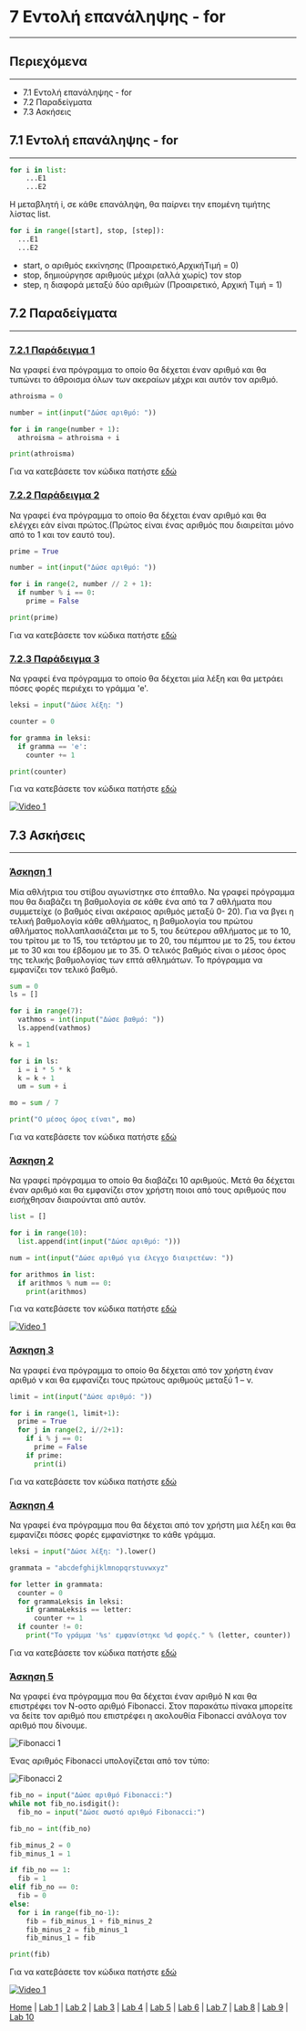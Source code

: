 # 7 Εντολή επανάληψης - for

---

## Περιεχόμενα

---

- 7.1 Εντολή επανάληψης - for
- 7.2 Παραδείγματα
- 7.3 Ασκήσεις

## 7.1 Εντολή επανάληψης - for

---

```python
for i in list:
    ...E1
    ...E2
```

Η μεταβλητή i, σε κάθε επανάληψη, θα παίρνει την επομένη τιμήτης λίστας list.

```python
for i in range([start], stop, [step]):
  ...E1
  ...E2
```

- start, ο αριθμός εκκίνησης (Προαιρετικό,ΑρχικήΤιμή = 0)
- stop, δημιούργησε αριθμούς μέχρι (αλλά χωρίς) τον stop
- step, η διαφορά μεταξύ δύο αριθμών (Προαιρετικό, Αρχική Τιμή = 1)

## 7.2 Παραδείγματα

---

### [7.2.1 Παράδειγμα 1](source/lab_07/lab_07_example_1.py)

Να γραφεί ένα πρόγραμμα το οποίο θα δέχεται έναν αριθμό και θα τυπώνει το άθροισμα όλων των ακεραίων μέχρι και αυτόν τον αριθμό.

```python
athroisma = 0

number = int(input("Δώσε αριθμό: "))

for i in range(number + 1):
  athroisma = athroisma + i

print(athroisma)
```

Για να κατεβάσετε τον κώδικα πατήστε [εδώ](source/lab_07/lab_07_example_1.py)

### [7.2.2 Παράδειγμα 2](source/lab_07/lab_07_example_2.py)

Να γραφεί ένα πρόγραμμα το οποίο θα δέχεται έναν αριθμό και θα ελέγχει εάν είναι πρώτος.(Πρώτος είναι ένας αριθμός που διαιρείται μόνο από το 1 και τον εαυτό του).

```python
prime = True

number = int(input("Δώσε αριθμό: "))

for i in range(2, number // 2 + 1):
  if number % i == 0:
    prime = False

print(prime)
```

Για να κατεβάσετε τον κώδικα πατήστε [εδώ](source/lab_07/lab_07_example_2.py)

### [7.2.3 Παράδειγμα 3](source/lab_07/lab_07_example_3.py)

Να γραφεί ένα πρόγραμμα το οποίο θα δέχεται μία λέξη και θα μετράει πόσες φορές περιέχει το γράμμα 'e'.

```python
leksi = input("Δώσε λέξη: ")

counter = 0

for gramma in leksi:
  if gramma == 'e':
    counter += 1

print(counter)
```

Για να κατεβάσετε τον κώδικα πατήστε [εδώ](source/lab_07/lab_07_example_3.py)

[![Video 1](../images/Video_1.PNG)](https://www.youtube.com/watch?v=Jrjm3JegGMI&list=PLlRCU8UBnRzRipr_LhWiF3YCoEkHUleLK&index=5)

## 7.3 Ασκήσεις

---

### [Άσκηση 1](source/lab_07/lab_07_exercise_1.py)

Μία αθλήτρια του στίβου αγωνίστηκε στο έπταθλο. Να γραφεί πρόγραμμα που θα διαβάζει τη βαθμολογία σε κάθε ένα από τα 7 αθλήματα που συμμετείχε (ο βαθμός είναι ακέραιος αριθμός μεταξύ 0- 20). Για να βγει η τελική βαθμολογία κάθε αθλήματος, η βαθμολογία του πρώτου αθλήματος πολλαπλασιάζεται με το 5, του δεύτερου αθλήματος με το 10, του τρίτου με το 15, του τετάρτου με το 20, του πέμπτου με το 25, του έκτου με το 30 και του έβδομου με το 35. Ο τελικός βαθμός είναι ο μέσος όρος της τελικής βαθμολογίας των επτά αθλημάτων. Το πρόγραμμα να εμφανίζει τον τελικό βαθμό.

```python
sum = 0
ls = []

for i in range(7):
  vathmos = int(input("Δώσε βαθμό: "))
  ls.append(vathmos)

k = 1

for i in ls:
  i = i * 5 * k
  k = k + 1
  um = sum + i

mo = sum / 7

print("Ο μέσος όρος είναι", mo)
```

Για να κατεβάσετε τον κώδικα πατήστε [εδώ](source/lab_07/lab_07_exercise_1.py)

### [Άσκηση 2](source/lab_07/lab_07_exercise_2.py)

Να γραφεί πρόγραμμα το οποίο θα διαβάζει 10 αριθμούς. Μετά θα δέχεται έναν αριθμό και θα εμφανίζει στον χρήστη ποιοι από τους αριθμούς που εισήχθησαν διαιρούνται από αυτόν.

```python
list = []

for i in range(10):
  list.append(int(input("Δώσε αριθμό: ")))

num = int(input("Δώσε αριθμό για έλεγχο διαιρετέων: "))

for arithmos in list:
  if arithmos % num == 0:
    print(arithmos)
```

Για να κατεβάσετε τον κώδικα πατήστε [εδώ](source/lab_07/lab_07_exercise_2.py)

[![Video 1](../images/Video_1.PNG)](https://www.youtube.com/watch?v=fJFbtvlDB3o&list=PLlRCU8UBnRzRipr_LhWiF3YCoEkHUleLK&index=6)

### [Άσκηση 3](source/lab_07/lab_07_exercise_3.py)

Να γραφεί ένα πρόγραμμα το οποίο θα δέχεται από τον χρήστη έναν αριθμό ν και θα εμφανίζει τους πρώτους αριθμούς μεταξύ 1 – ν.

```python
limit = int(input("Δώσε αριθμό: "))

for i in range(1, limit+1):
  prime = True
  for j in range(2, i//2+1):
    if i % j == 0:
      prime = False
    if prime:
      print(i)
```

Για να κατεβάσετε τον κώδικα πατήστε [εδώ](source/lab_07/lab_07_exercise_3.py)

### [Άσκηση 4](source/lab_07/lab_07_exercise_4.py)

Να γραφεί ένα πρόγραμμα που θα δέχεται από τον χρήστη μια λέξη και θα εμφανίζει πόσες φορές εμφανίστηκε το κάθε γράμμα.

```python
leksi = input("Δώσε λέξη: ").lower()

grammata = "abcdefghijklmnopqrstuvwxyz"

for letter in grammata:
  counter = 0
  for grammaLeksis in leksi:
    if grammaLeksis == letter:
      counter += 1
  if counter != 0:
    print("To γράμμα '%s' εμφανίστηκε %d φορές." % (letter, counter))
```

Για να κατεβάσετε τον κώδικα πατήστε [εδώ](source/lab_07/lab_07_exercise_4.py)

### [Άσκηση 5](source/lab_07/lab_07_exercise_5.py)

Να γραφεί ένα πρόγραμμα που θα δέχεται έναν αριθμό Ν και θα επιστρέφει τον Ν-οστο αριθμό Fibonacci. Στον παρακάτω πίνακα μπορείτε να δείτε τον αριθμό που επιστρέφει η ακολουθία Fibonacci ανάλογα τον αριθμό που δίνουμε.

![Fibonacci 1](../images/fibonacci_1.PNG)

Ένας αριθμός Fibonacci υπολογίζεται από τον τύπο:

![Fibonacci 2](../images/fibonacci_2.PNG)

```python
fib_no = input("Δώσε αριθμό Fibonacci:")
while not fib_no.isdigit():
  fib_no = input("Δώσε σωστό αριθμό Fibonacci:")

fib_no = int(fib_no)

fib_minus_2 = 0
fib_minus_1 = 1

if fib_no == 1:
  fib = 1
elif fib_no == 0:
  fib = 0
else:
  for i in range(fib_no-1):
    fib = fib_minus_1 + fib_minus_2
    fib_minus_2 = fib_minus_1
    fib_minus_1 = fib

print(fib)
```

Για να κατεβάσετε τον κώδικα πατήστε [εδώ](source/lab_07/lab_07_exercise_5.py)

[![Video 1](../images/Video_1.PNG)](https://www.youtube.com/watch?v=eQgYOa1_MJU&list=PLlRCU8UBnRzRipr_LhWiF3YCoEkHUleLK&index=19&t=10s)

[Home](../README.md) | [Lab 1](lab_01.md) | [Lab 2](lab_02.md) | [Lab 3](lab_03.md) | [Lab 4](lab_04.md) | [Lab 5](lab_05.md) | [Lab 6](lab_06.md) | [Lab 7](lab_07.md) | [Lab 8](lab_08.md) | [Lab 9](lab_09.md) | [Lab 10](lab_10.md)
